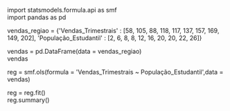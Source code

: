 import statsmodels.formula.api as smf        
import pandas as pd                          
                                             

vendas_regiao = {'Vendas_Trimestrais' : [58, 105, 88, 118, 117, 137, 157, 169, 149, 202],
                 'População_Estudantil' : [2, 6, 8, 8, 12, 16, 20, 20, 22, 26]}


vendas = pd.DataFrame(data = vendas_regiao)       
vendas

reg = smf.ols(formula = 'Vendas_Trimestrais ~ População_Estudantil',data = vendas)


reg = reg.fit()                               
reg.summary()                                
